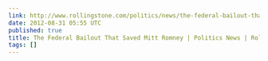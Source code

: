 ```yaml
---
link: http://www.rollingstone.com/politics/news/the-federal-bailout-that-saved-mitt-romney-20120829
date: 2012-08-31 05:55 UTC
published: true
title: The Federal Bailout That Saved Mitt Romney | Politics News | Rolling Stone
tags: []
---
```



